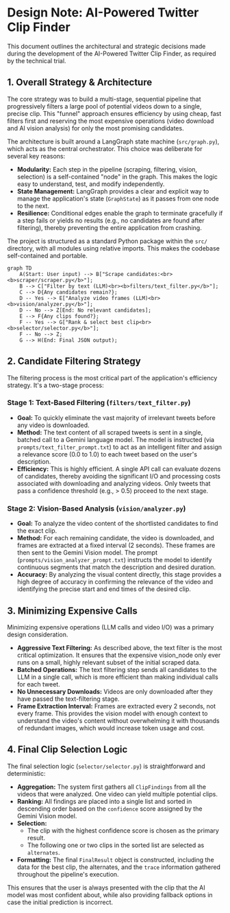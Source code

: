 # Design Note: AI-Powered Twitter Clip Finder

This document outlines the architectural and strategic decisions made during the development of the AI-Powered Twitter Clip Finder, as required by the technical trial.

## 1. Overall Strategy & Architecture

The core strategy was to build a multi-stage, sequential pipeline that progressively filters a large pool of potential videos down to a single, precise clip. This "funnel" approach ensures efficiency by using cheap, fast filters first and reserving the most expensive operations (video download and AI vision analysis) for only the most promising candidates.

The architecture is built around a LangGraph state machine (`src/graph.py`), which acts as the central orchestrator. This choice was deliberate for several key reasons:

- **Modularity:** Each step in the pipeline (scraping, filtering, vision, selection) is a self-contained "node" in the graph. This makes the logic easy to understand, test, and modify independently.
- **State Management:** LangGraph provides a clear and explicit way to manage the application's state (`GraphState`) as it passes from one node to the next.
- **Resilience:** Conditional edges enable the graph to terminate gracefully if a step fails or yields no results (e.g., no candidates are found after filtering), thereby preventing the entire application from crashing.

The project is structured as a standard Python package within the `src/` directory, with all modules using relative imports. This makes the codebase self-contained and portable.

```mermaid
graph TD
    A(Start: User input) --> B["Scrape candidates:<br><b>scraper/scraper.py</b>"];
    B --> C["Filter by text (LLM)<br><b>filters/text_filter.py</b>"];
    C --> D{Any candidates remain?};
    D -- Yes --> E["Analyze video frames (LLM)<br><b>vision/analyzer.py</b>"];
    D -- No --> Z[End: No relevant candidates];
    E --> F{Any clips found?};
    F -- Yes --> G["Rank & select best clip<br><b>selector/selector.py</b>"];
    F -- No --> Z;
    G --> H(End: Final JSON output);
```

## 2. Candidate Filtering Strategy

The filtering process is the most critical part of the application's efficiency strategy. It's a two-stage process:

### Stage 1: Text-Based Filtering (`filters/text_filter.py`)

- **Goal:** To quickly eliminate the vast majority of irrelevant tweets before any video is downloaded.
- **Method:** The text content of all scraped tweets is sent in a single, batched call to a Gemini language model. The model is instructed (via `prompts/text_filter_prompt.txt`) to act as an intelligent filter and assign a relevance score (0.0 to 1.0) to each tweet based on the user's description.
- **Efficiency:** This is highly efficient. A single API call can evaluate dozens of candidates, thereby avoiding the significant I/O and processing costs associated with downloading and analyzing videos. Only tweets that pass a confidence threshold (e.g., > 0.5) proceed to the next stage.

### Stage 2: Vision-Based Analysis (`vision/analyzer.py`)

- **Goal:** To analyze the video content of the shortlisted candidates to find the exact clip.
- **Method:** For each remaining candidate, the video is downloaded, and frames are extracted at a fixed interval (2 seconds). These frames are then sent to the Gemini Vision model. The prompt (`prompts/vision_analyzer_prompt.txt`) instructs the model to identify continuous segments that match the description and desired duration.
- **Accuracy:** By analyzing the visual content directly, this stage provides a high degree of accuracy in confirming the relevance of the video and identifying the precise start and end times of the desired clip.

## 3. Minimizing Expensive Calls

Minimizing expensive operations (LLM calls and video I/O) was a primary design consideration.

- **Aggressive Text Filtering:** As described above, the text filter is the most critical optimization. It ensures that the expensive vision_node only ever runs on a small, highly relevant subset of the initial scraped data.
- **Batched Operations:** The text filtering step sends all candidates to the LLM in a single call, which is more efficient than making individual calls for each tweet.
- **No Unnecessary Downloads:** Videos are only downloaded after they have passed the text-filtering stage.
- **Frame Extraction Interval:** Frames are extracted every 2 seconds, not every frame. This provides the vision model with enough context to understand the video's content without overwhelming it with thousands of redundant images, which would increase token usage and cost.

## 4. Final Clip Selection Logic

The final selection logic (`selector/selector.py`) is straightforward and deterministic:

- **Aggregation:** The system first gathers all `ClipFindings` from all the videos that were analyzed. One video can yield multiple potential clips.
- **Ranking:** All findings are placed into a single list and sorted in descending order based on the `confidence` score assigned by the Gemini Vision model.
- **Selection:**
  - The clip with the highest confidence score is chosen as the primary result.
  - The following one or two clips in the sorted list are selected as `alternates`.
- **Formatting:** The final `FinalResult` object is constructed, including the data for the best clip, the alternates, and the `trace` information gathered throughout the pipeline's execution.

This ensures that the user is always presented with the clip that the AI model was most confident about, while also providing fallback options in case the initial prediction is incorrect.
